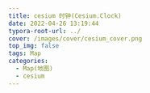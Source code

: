 ```yaml
---
title: cesium 时钟(Cesium.Clock)
date: 2022-04-26 13:19:44
typora-root-url: ../
cover: /images/cover/cesium_cover.png
top_img: false
tags: Map
categories:
  - Map(地图)
  - cesium
---
```


